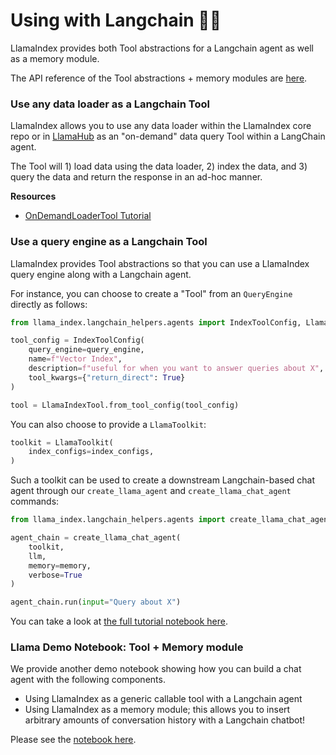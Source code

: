 # Using with Langchain 🦜🔗

LlamaIndex provides both Tool abstractions for a Langchain agent as well as a memory module.

The API reference of the Tool abstractions + memory modules are [here](/docs/api_reference/langchain_integrations/base.rst).

### Use any data loader as a Langchain Tool

LlamaIndex allows you to use any data loader within the LlamaIndex core repo or in [LlamaHub](https://llamahub.ai/) as an "on-demand" data query Tool within a LangChain agent.

The Tool will 1) load data using the data loader, 2) index the data, and 3) query the data and return the response in an ad-hoc manner.

**Resources**
- [OnDemandLoaderTool Tutorial](/docs/examples/tools/OnDemandLoaderTool.ipynb)


### Use a query engine as a Langchain Tool
LlamaIndex provides Tool abstractions so that you can use a LlamaIndex query engine along with a Langchain agent. 

For instance, you can choose to create a "Tool" from an `QueryEngine` directly as follows:

```python
from llama_index.langchain_helpers.agents import IndexToolConfig, LlamaIndexTool

tool_config = IndexToolConfig(
    query_engine=query_engine, 
    name=f"Vector Index",
    description=f"useful for when you want to answer queries about X",
    tool_kwargs={"return_direct": True}
)

tool = LlamaIndexTool.from_tool_config(tool_config)

```

You can also choose to provide a `LlamaToolkit`:

```python
toolkit = LlamaToolkit(
    index_configs=index_configs,
)
```

Such a toolkit can be used to create a downstream Langchain-based chat agent through
our `create_llama_agent` and `create_llama_chat_agent` commands:

```python
from llama_index.langchain_helpers.agents import create_llama_chat_agent

agent_chain = create_llama_chat_agent(
    toolkit,
    llm,
    memory=memory,
    verbose=True
)

agent_chain.run(input="Query about X")
```

You can take a look at [the full tutorial notebook here](https://github.com/jerryjliu/llama_index/blob/main/examples/chatbot/Chatbot_SEC.ipynb).


### Llama Demo Notebook: Tool + Memory module

We provide another demo notebook showing how you can build a chat agent with the following components.
- Using LlamaIndex as a generic callable tool with a Langchain agent
- Using LlamaIndex as a memory module; this allows you to insert arbitrary amounts of conversation history with a Langchain chatbot!

Please see the [notebook here](https://github.com/jerryjliu/llama_index/blob/main/examples/langchain_demo/LangchainDemo.ipynb).